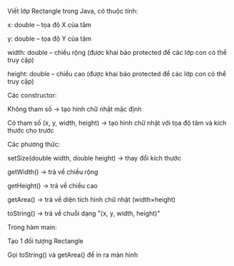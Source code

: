 Viết lớp Rectangle trong Java, có thuộc tính:

x: double – tọa độ X của tâm

y: double – tọa độ Y của tâm

width: double – chiều rộng (được khai báo protected để các lớp con có thể truy cập)

height: double – chiều cao (được khai báo protected để các lớp con có thể truy cập)

Các constructor:

Không tham số → tạo hình chữ nhật mặc định

Có tham số (x, y, width, height) → tạo hình chữ nhật với tọa độ tâm và kích thước cho trước

Các phương thức:

setSize(double width, double height) → thay đổi kích thước

getWidth() → trả về chiều rộng

getHeight() → trả về chiều cao

getArea() → trả về diện tích hình chữ nhật (width×height)

toString() → trả về chuỗi dạng "(x, y, width, height)"

Trong hàm main:

Tạo 1 đối tượng Rectangle

Gọi toString() và getArea() để in ra màn hình

